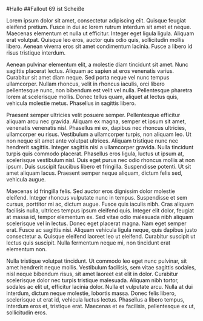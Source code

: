 #Hallo
##Fallout 69 ist Scheiße



Lorem ipsum dolor sit amet, consectetur adipiscing elit. Quisque feugiat eleifend pretium. Fusce in dui ac lorem rutrum interdum sit amet et neque. Maecenas elementum et nulla ut efficitur. Integer eget ligula ligula. Aliquam erat volutpat. Quisque leo eros, auctor quis odio quis, sollicitudin mollis libero. Aenean viverra eros sit amet condimentum lacinia. Fusce a libero id risus tristique interdum.

Aenean pulvinar elementum elit, a molestie diam tincidunt sit amet. Nunc sagittis placerat lectus. Aliquam ac sapien at eros venenatis varius. Curabitur sit amet diam neque. Sed porta neque vel nunc tempus ullamcorper. Nullam rhoncus, velit in rhoncus iaculis, orci libero pellentesque nunc, non bibendum est velit vel nulla. Pellentesque pharetra lorem at scelerisque mollis. Donec tellus quam, aliquet at lectus quis, vehicula molestie metus. Phasellus in sagittis libero.

Praesent semper ultricies velit posuere semper. Pellentesque efficitur aliquam arcu nec gravida. Aliquam ex magna, semper et ipsum sit amet, venenatis venenatis nisl. Phasellus mi ex, dapibus nec rhoncus ultricies, ullamcorper eu risus. Vestibulum a ullamcorper turpis, non aliquam leo. Ut non neque sit amet ante volutpat ultrices. Aliquam tristique nunc nec hendrerit sagittis. Integer sagittis nisi a ullamcorper gravida. Nulla tincidunt turpis quis commodo placerat. Phasellus eros ligula, luctus ut ipsum at, scelerisque vestibulum nisl. Duis eget purus nec odio rhoncus mollis at non ipsum. Duis suscipit faucibus libero et fringilla. Suspendisse potenti. Ut sit amet aliquam lacus. Praesent semper neque aliquam, dictum felis sed, vehicula augue.

Maecenas id fringilla felis. Sed auctor eros dignissim dolor molestie eleifend. Integer rhoncus vulputate nunc in tempus. Suspendisse et sem cursus, porttitor mi ac, dictum augue. Fusce quis iaculis nibh. Cras aliquam facilisis nulla, ultrices tempus ipsum eleifend quis. Integer elit dolor, feugiat at massa id, tempor elementum ex. Sed vitae odio malesuada nibh aliquam scelerisque vel in lectus. Donec eget placerat magna. Nam eget semper erat. Fusce ac sagittis nisi. Aliquam vehicula ligula neque, quis dapibus justo consectetur a. Quisque eleifend laoreet leo ut eleifend. Curabitur suscipit ut lectus quis suscipit. Nulla fermentum neque mi, non tincidunt erat elementum non.

Nulla tristique volutpat tincidunt. Ut commodo leo eget nunc pulvinar, sit amet hendrerit neque mollis. Vestibulum facilisis, sem vitae sagittis sodales, nisl neque bibendum risus, sit amet laoreet est elit in dolor. Curabitur scelerisque dolor nec turpis tristique malesuada. Aliquam nibh tortor, sodales ac elit ut, efficitur lacinia dolor. Nulla et vulputate arcu. Nulla at dui interdum, dictum neque molestie, lobortis massa. Donec felis libero, scelerisque ut erat id, vehicula luctus lectus. Phasellus a libero tempus, interdum eros et, tristique erat. Maecenas et ex facilisis, pellentesque ex ut, sollicitudin eros. 
